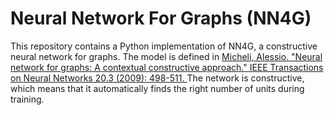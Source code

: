 # Neural Network For Graphs (NN4G)
This repository contains a Python implementation of NN4G, a constructive neural network for graphs.
The model is defined in [Micheli, Alessio. "Neural network for graphs: A contextual constructive approach." IEEE Transactions on Neural Networks 20.3 (2009): 498-511.
](https://ieeexplore.ieee.org/abstract/document/4773279)
The network is constructive, which means that it automatically finds the right number of units during training.
